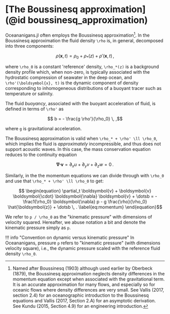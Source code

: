 # [The Boussinesq approximation](@id boussinesq_approximation)

Oceananigans.jl often employs the Boussinesq approximation[^1]. In the Boussinesq approximation
the fluid density ``\rho`` is, in general, decomposed into three components:
```math
    \rho(\boldsymbol{x}, t) = \rho_0 + \rho_*(z) + \rho'(\boldsymbol{x}, t) \, ,
```
where ``\rho_0`` is a constant 'reference' density, ``\rho_*(z)`` is a background density
profile which, when non-zero, is typically associated with the hydrostatic compression
of seawater in the deep ocean, and ``\rho'(\boldsymbol{x}, t)`` is the dynamic component of density
corresponding to inhomogeneous distributions of a buoyant tracer such as temperature or salinity.

The fluid *buoyancy*, associated with the buoyant acceleration of fluid, is
defined in terms of ``\rho'`` as
```math
    b = - \frac{g \rho'}{\rho_0} \, ,
```
where ``g`` is gravitational acceleration.

The Boussinesq approximation is valid when ``\rho_* + \rho' \ll \rho_0``, which implies the
fluid is _approximately_ incompressible, and thus does not support acoustic waves. In this case, 
the mass conservation equation reduces to the continuity equation
```math
    \begin{equation}
    \boldsymbol{\nabla} \boldsymbol{\cdot} \boldsymbol{v} = \partial_x u + \partial_y v + \partial_z w = 0 \, .
    \label{eq:continuity}
    \end{equation}
```

Similarly, in the the momentum equations we can divide through with ``\rho_0`` and use that ``\rho_* + \rho' \ll \rho_0`` to get:
```math
    \begin{equation}
    \partial_t \boldsymbol{v} + \boldsymbol{v} \boldsymbol{\cdot} \boldsymbol{\nabla} \boldsymbol{v} + \dotsb = - \frac1{\rho_0} \boldsymbol{\nabla} p - g \frac{\rho}{\rho_0} \hat{\boldsymbol{z}} + \dotsb \, .
    \label{eq:momentum}
    \end{equation}
```

We refer to ``p / \rho_0`` as the "kinematic pressure" with dimensions of velocity squared. Hereafter, we
abuse notation a bit and denote the kinematic pressure simply as ``p``.

!!! info "Convention on dynamic versus kinematic pressure"
    In Oceananigans, pressure ``p`` refers to "kinematic pressure" (with dimensions velocity square),
    i.e., the dynamic pressure scaled with the reference fluid density ``\rho_0``.


[^1]: Named after Boussinesq (1903) although used earlier by Oberbeck (1879), the Boussinesq
      approximation neglects density differences in the momentum equation except when associated
      with the gravitational term. It is an accurate approximation for many flows, and especially
      so for oceanic flows where density differences are very small. See Vallis (2017, section 2.4)
      for an oceanographic introduction to the Boussinesq equations and Vallis (2017, Section 2.A)
      for an asymptotic derivation. See Kundu (2015, Section 4.9) for an engineering
      introduction.

